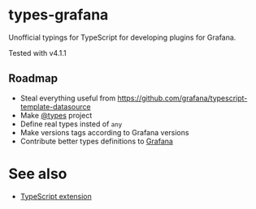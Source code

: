 # types-grafana

Unofficial typings for TypeScript for developing plugins for Grafana. 

Tested with v4.1.1

## Roadmap

* Steal everything useful from https://github.com/grafana/typescript-template-datasource 
* Make [@types](https://github.com/DefinitelyTyped/DefinitelyTyped) project
* Define real types insted of `any`
* Make versions tags according to Grafana versions
* Contribute better types definitions to [Grafana](https://github.com/grafana/grafana)


# See also

* [TypeScript extension](https://github.com/CorpGlory/grafana-plugin-template-webpack-typescript)
